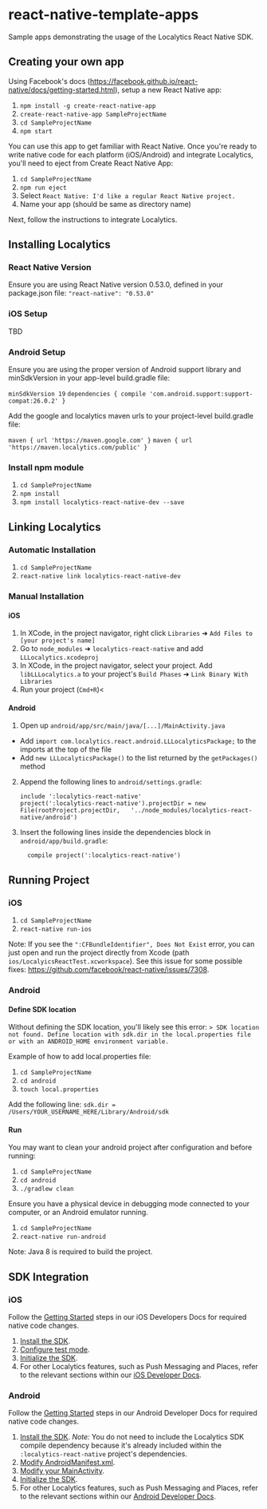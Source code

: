 # react-native-template-apps

Sample apps demonstrating the usage of the Localytics React Native SDK.

## Creating your own app

Using Facebook's docs (https://facebook.github.io/react-native/docs/getting-started.html), setup a new React Native app:

1. `npm install -g create-react-native-app`
2. `create-react-native-app SampleProjectName`
3. `cd SampleProjectName`
4. `npm start`

You can use this app to get familiar with React Native.
Once you're ready to write native code for each platform (iOS/Android) and integrate Localytics, you'll need to eject from Create React Native App:

1. `cd SampleProjectName`
2. `npm run eject`
3. Select `React Native: I'd like a regular React Native project.`
4. Name your app (should be same as directory name)

Next, follow the instructions to integrate Localytics.

## Installing Localytics

### React Native Version

Ensure you are using React Native version 0.53.0, defined in your package.json file:
`"react-native": "0.53.0"`

### iOS Setup

TBD

### Android Setup

Ensure you are using the proper version of Android support library and minSdkVersion in your app-level build.gradle file:

`minSdkVersion 19`
`dependencies { compile 'com.android.support:support-compat:26.0.2' }`

Add the google and localytics maven urls to your project-level build.gradle file:

`maven { url 'https://maven.google.com' }`
`maven { url 'https://maven.localytics.com/public' }`

### Install npm module

1. `cd SampleProjectName`
2. `npm install`
3. `npm install localytics-react-native-dev --save`

## Linking Localytics

### Automatic Installation

1. `cd SampleProjectName`
2. `react-native link localytics-react-native-dev`

### Manual Installation

#### iOS

1. In XCode, in the project navigator, right click `Libraries` ➜ `Add Files to [your project's name]`
2. Go to `node_modules` ➜ `localytics-react-native` and add `LLLocalytics.xcodeproj`
3. In XCode, in the project navigator, select your project. Add `libLLLocalytics.a` to your project's `Build Phases` ➜ `Link Binary With Libraries`
4. Run your project (`Cmd+R`)<

#### Android

1. Open up `android/app/src/main/java/[...]/MainActivity.java`
  - Add `import com.localytics.react.android.LLLocalyticsPackage;` to the imports at the top of the file
  - Add `new LLLocalyticsPackage()` to the list returned by the `getPackages()` method
2. Append the following lines to `android/settings.gradle`:
  	```
  	include ':localytics-react-native'
  	project(':localytics-react-native').projectDir = new File(rootProject.projectDir, 	'../node_modules/localytics-react-native/android')
  	```
3. Insert the following lines inside the dependencies block in `android/app/build.gradle`:
  	```
      compile project(':localytics-react-native')
  	```

## Running Project

### iOS

1. `cd SampleProjectName`
2. `react-native run-ios`

Note: If you see the `":CFBundleIdentifier", Does Not Exist` error, you can just open
and run the project directly from Xcode (path `ios/LocalyicsReactTest.xcworkspace`). See this
issue for some possible fixes: https://github.com/facebook/react-native/issues/7308.

### Android

#### Define SDK location
Without defining the SDK location, you'll likely see this error:
`> SDK location not found. Define location with sdk.dir in the local.properties file or with an ANDROID_HOME environment variable.`

Example of how to add local.properties file:
1. `cd SampleProjectName`
2. `cd android`
3. `touch local.properties`

Add the following line:
`sdk.dir = /Users/YOUR_USERNAME_HERE/Library/Android/sdk`

#### Run

You may want to clean your android project after configuration and before running:

1. `cd SampleProjectName`
2. `cd android`
3. `./gradlew clean`

Ensure you have a physical device in debugging mode connected to your computer, or an Android emulator running.

1. `cd SampleProjectName`
2. `react-native run-android`

Note: Java 8 is required to build the project.

## SDK Integration

### iOS

Follow the [Getting Started](http://docs.localytics.com/dev/ios.html#getting-started-ios)
steps in our iOS Developers Docs for required native code changes.
1. [Install the SDK](http://docs.localytics.com/dev/ios.html#install-sdk-ios).
2. [Configure test mode](http://docs.localytics.com/dev/ios.html#test-mode-ios).
3. [Initialize the SDK](http://docs.localytics.com/dev/ios.html#initialize-sdk-ios).
4. For other Localytics features, such as Push Messaging and Places, refer to the
relevant sections within our [iOS Developer Docs](http://docs.localytics.com/dev/ios.html#ios).

### Android

Follow the [Getting Started](http://docs.localytics.com/dev/android.html#getting-started-android)
steps in our Android Developer Docs for required native code changes.
1. [Install the SDK](http://docs.localytics.com/dev/android.html#install-sdk-android).
*Note:* You do not need to include the Localytics SDK compile dependency because it's
already included within the `:localytics-react-native` project's dependencies.
2. [Modify AndroidManifest.xml](http://docs.localytics.com/dev/android.html#modify-androidmanifest-android).
3. [Modify your MainActivity](http://docs.localytics.com/dev/android.html#main-activity-test-mode-android).
4. [Initialize the SDK](http://docs.localytics.com/dev/android.html#initialize-sdk-android).
5. For other Localytics features, such as Push Messaging and Places, refer to the
relevant sections within our [Android Developer Docs](http://docs.localytics.com/dev/android.html#android).
